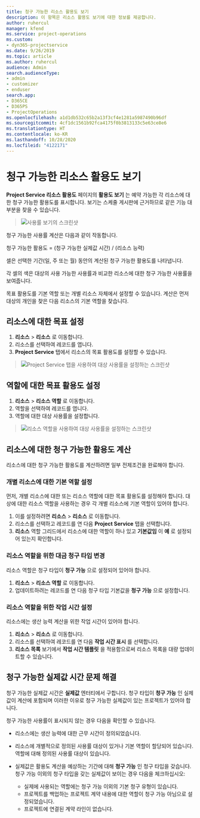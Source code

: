 ```yaml
---
title: 청구 가능한 리소스 활용도 보기
description: 이 항목은 리소스 활용도 보기에 대한 정보를 제공합니다.
author: ruhercul
manager: kfend
ms.service: project-operations
ms.custom:
- dyn365-projectservice
ms.date: 9/26/2019
ms.topic: article
ms.author: ruhercul
audience: Admin
search.audienceType:
- admin
- customizer
- enduser
search.app:
- D365CE
- D365PS
- ProjectOperations
ms.openlocfilehash: a1d1db532c65b2a13f3cf4e1281a5987490b96df
ms.sourcegitcommit: 4cf1dc1561b92fca4175f0b3813133c5e63ce8e6
ms.translationtype: HT
ms.contentlocale: ko-KR
ms.lasthandoff: 10/28/2020
ms.locfileid: "4122171"
---
```

# <a name="view-chargeable-utilization-for-resources"></a>청구 가능한 리소스 활용도 보기
 
**Project Service 리소스 활용도** 페이지의 **활용도 보기** 는 예약 가능한 각 리소스에 대한 청구 가능한 활용도를 표시합니다. 보기는 스케줄 게시판에 근거하므로 같은 기능 대부분을 찾을 수 있습니다.

> ![사용률 보기의 스크린샷](media/FAQ-utilization-1.png)
 

청구 가능한 사용률 계산은 다음과 같이 작동합니다.

   청구 가능한 활용도 = (청구 가능한 실제값 시간) / (리소스 능력)

셀은 선택한 기간(일, 주 또는 월) 동안의 계산된 청구 가능한 활용도를 나타냅니다.

각 셀의 색은 대상의 사용 가능한 사용률과 비교한 리소스에 대한 청구 가능한 사용률을 보여줍니다. 

목표 활용도를 기본 역할 또는 개별 리소스 자체에서 설정할 수 있습니다. 계산은 먼저 대상의 개인을 찾은 다음 리소스의 기본 역할을 찾습니다.

## <a name="set-target-on-a-resource"></a>리소스에 대한 목표 설정

1. **리소스** \> **리소스** 로 이동합니다. 
2. 리소스를 선택하여 레코드를 엽니다. 
3. **Project Service** 탭에서 리소스의 목표 활용도를 설정할 수 있습니다.

> ![Project Service 탭을 사용하여 대상 사용률을 설정하는 스크린샷](media/FAQ-utilization-2.png)
 
## <a name="set-target-utilization-on-a-role"></a>역할에 대한 목표 활용도 설정

1. **리소스** \> **리소스 역할** 로 이동합니다. 
2. 역할을 선택하여 레코드를 엽니다. 
3. 역할에 대한 대상 사용률을 설정합니다.

> ![리소스 역할을 사용하여 대상 사용률을 설정하는 스크린샷](media/FAQ-utilization-3.png)
 
## <a name="calculate-chargeable-utilization-for-a-resource"></a>리소스에 대한 청구 가능한 활용도 계산

리소스에 대한 청구 가능한 활용도를 계산하려면 일부 전제조건을 완료해야 합니다. 

### <a name="set-default-role-for-individual-resource"></a>개별 리소스에 대한 기본 역할 설정

먼저, 개별 리소스에 대한 또는 리소스 역할에 대한 목표 활용도를 설정해야 합니다. 대상에 대한 리소스 역할을 사용하는 경우 각 개별 리소스에 기본 역할이 있어야 합니다. 

1. 이를 설정하려면 **리소스** \> **리소스** 로 이동합니다. 
2. 리소스를 선택하고 레코드를 연 다음 **Project Service** 탭을 선택합니다. 
3. **리소스** 역할 그리드에서 리소스에 대한 역할이 하나 있고 **기본값임** 이 **예** 로 설정되어 있는지 확인합니다.
 
### <a name="change-billing-type-for-resource-role"></a>리소스 역할을 위한 대금 청구 타입 변경

리소스 역할은 청구 타입이 **청구 가능** 으로 설정되어 있어야 합니다. 

1. **리소스** \> **리소스 역할** 로 이동합니다. 
2. 업데이트하려는 레코드를 연 다음 청구 타입 기본값을 **청구 가능** 으로 설정합니다.

### <a name="set-working-hours-for-resource-role"></a>리소스 역할을 위한 작업 시간 설정
 
리소스에는 생산 능력 계산을 위한 작업 시간이 있어야 합니다. 

1. **리소스** \> **리소스** 로 이동합니다. 
2. 리소스를 선택하여 레코드를 연 다음 **작업 시간 표시** 를 선택합니다. 
3. **리소스 목록** 보기에서 **작업 시간 템플릿** 을 적용함으로써 리소스 목록을 대량 업데이트할 수 있습니다.

## <a name="troubleshooting-chargeable-actual-hours"></a>청구 가능한 실제값 시간 문제 해결

청구 가능한 실제값 시간은 **실제값** 엔터티에서 구합니다. 청구 타입이 **청구 가능** 인 실제값이 계산에 포함되며 이러한 이유로 청구 가능한 실제값이 있는 프로젝트가 있어야 합니다.

청구 가능한 사용률이 표시되지 않는 경우 다음을 확인할 수 있습니다.

- 리소스에는 생산 능력에 대한 근무 시간이 정의되었습니다.
- 리소스에 개별적으로 정의된 사용률 대상이 있거나 기본 역할이 할당되어 있습니다. 역할에 대해 정의된 사용률 대상이 있습니다.
- 실제값은 활용도 계산을 예상하는 기간에 대해 **청구 가능** 인 청구 타입을 갖습니다. 청구 가능 이외의 청구 타입을 갖는 실제값이 보이는 경우 다음을 체크하십시오:

  - 실제에 사용되는 역할에는 청구 가능 이외의 기본 청구 유형이 있습니다.
  - 프로젝트를 백업하는 프로젝트 계약 내용에 대한 역할이 청구 가능 아님으로 설정되었습니다.
  - 프로젝트에 연결된 계약 라인이 없습니다.

